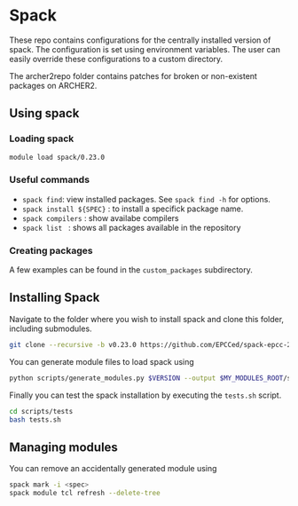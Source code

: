 # Spack

These repo contains configurations for the centrally installed version of spack.
The configuration is set using environment variables. The user can easily override these configurations to a custom directory.

The archer2repo folder contains patches for broken or non-existent packages on ARCHER2.
## Using spack

### Loading spack

```bash
module load spack/0.23.0
```

### Useful commands

- `spack find`:  view installed packages. See `spack find -h` for options.
- `spack install ${SPEC}` : to install a specifick package name.
- `spack compilers` : show availabe compilers
- `spack list ` : shows all packages available in the repository

### Creating packages

A few examples can be found in the `custom_packages` subdirectory.

## Installing Spack

Navigate to the folder where you wish to install spack and clone this folder, including submodules.

```bash
git clone --recursive -b v0.23.0 https://github.com/EPCCed/spack-epcc-20241106.git
```

You can generate module files to load spack using

```bash
python scripts/generate_modules.py $VERSION --output $MY_MODULES_ROOT/spack
```

Finally you can test the spack installation by executing the `tests.sh` script.

```bash
cd scripts/tests
bash tests.sh
```

## Managing modules

You can remove an accidentally generated module using
```bash
spack mark -i <spec>
spack module tcl refresh --delete-tree
```